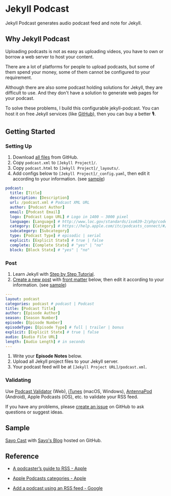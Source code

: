 # Jekyll Podcast

Jekyll Podcast generates audio podcast feed and note for Jekyll.

## Why Jekyll Podcast

Uploading podcasts is not as easy as uploading videos, you have to own or borrow a web server to host your content.

There are a lot of platforms for people to upload podcasts, but some of them spend your money, some of them cannot be configured to your requirement.

Although there are also some podcast holding solutions for Jekyll, they are difficult to use. And they don't have a solution to generate web pages for your podcast.

To solve these problems, I build this configurable jekyll-podcast. You can host it on free Jekyll services (like [GitHub](http://github.com)), then you can buy a better 🎙.

## Getting Started

### Setting Up

1. Download [all files](https://github.com/sayo-melu/jekyll-podcast/archive/master.zip) from GitHub.
2. Copy `podcast.xml` to `[Jekyll Project]/`.
3. Copy `podcast.html` to `[Jekyll Project]/_layouts/`.
4. Add configs below to `[Jekyll Project]/_config.yaml`, then edit it according to your information. (see [sample](sample/_config.yaml))

``` yaml
podcast:
  title: [Title]
  description: [Description]
  url: /podcast.xml # Podcast XML URL
  author: [Podcast Author]
  email: [Podcast Email]
  logo: [Podcast Logo URL] # Logo in 1400 – 3000 pixel
  language: [Language] # http://www.loc.gov/standards/iso639-2/php/code_list.php
  category: [Category] # https://help.apple.com/itc/podcasts_connect/#/itc9267a2f12
  subcategory: [Subcategory]
  type: [Podcast Type] # episodic | serial
  explicit: [Explicit State] # true | false
  complete: [Complete State] # "yes" | "no"
  block: [Block State] # "yes" | "no"
```

### Post

1. Learn Jekyll with [Step by Step Tutorial](https://jekyllrb.com/docs/step-by-step/01-setup/).
2. [Create a new post](https://jekyllrb.com/docs/posts/#creating-posts) with [front matter](https://jekyllrb.com/docs/front-matter/) below, then edit it according to your information. (see [sample](/sample/2019-4-6-jekyll-podcast-sample.md))

``` yaml
---
layout: podcast
categories: podcast # podcast | Podcast
title: [Podcast Title]
author: [Episode Author]
season: [Season Number]
episode: [Episode Number]
episodeType: [Episode Type] # full | trailer | bonus
explicit: [Explicit State] # true | false
audio: [Audio File URL]
length: [Audio Length] # in seconds
---
```

1. Write your **Episode Notes** below.
2. Upload all Jekyll project files to your Jekyll server.
3. Your podcast feed will be at `[Jekyll Project URL]/podcast.xml`.

### Validating

Use [Podcast Validator](https://podba.se/validate) (Web), [iTunes](https://www.apple.com/itunes/) (macOS, Windows), [AntennaPod](http://antennapod.org) (Android), Apple Podcasts (iOS), etc. to validate your RSS feed.

If you have any problems, please [create an issue](https://github.com/sayo-melu/jekyll-podcast/issues/new) on GitHub to ask questions or suggest ideas.

## Sample

[Sayo Cast](https://sayo-melu.github.io/podcast.xml) with [Sayo's Blog](http://sayo-melu.github.io) hosted on GitHub.

## Reference

- [A podcaster’s guide to RSS - Apple](https://help.apple.com/itc/podcasts_connect/#/itcb54353390)

- [Apple Podcasts categories - Apple](https://help.apple.com/itc/podcasts_connect/#/itc9267a2f12)

- [Add a podcast using an RSS feed - Google](https://support.google.com/googleplay/podcasts/answer/6260341)

